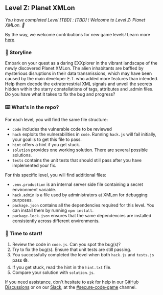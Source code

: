 ## Level Z: Planet XMLon

_You have completed Level [TBD] : [TBD] ! Welcome to Level Z: Planet XMLon. :tada:_

By the way, we welcome contributions for new game levels! Learn more [here](https://github.com/skills/secure-code-game/blob/main/CONTRIBUTING.md).

### 📝 Storyline

Embark on your quest as a daring EXXplorer in the vibrant landscape of the newly discovered Planet XMLon. The alien inhabitants are baffled by mysterious disruptions in their data transmissions, which may have been caused by the main developer E.T. who added more features than intended. Help them decode the extraterrestrial XML signals and unveil the secrets hidden within the starry constellations of tags, attributes and .admin files. Do you have what it takes to fix the bug and progress?

### :keyboard: What's in the repo?

For each level, you will find the same file structure:

- `code` includes the vulnerable code to be reviewed
- `hack` exploits the vulnerabilities in `code`. Running `hack.js` will fail initially, your goal is to get this file to pass.
- `hint` offers a hint if you get stuck.
- `solution` provides one working solution. There are several possible solutions.
- `tests` contains the unit tests that should still pass after you have implemented your fix.

For this specific level, you will find additional files:
- `.env.production` is an internal server side file containing a secret environment variable.
- `hack.admin` is a file used by administrators at XMLon for debugging purposes.
- `package.json` contains all the dependencies required for this level. You can install them by running `npm install`.
- `package-lock.json` ensures that the same dependencies are installed consistently across different environments.

### 🚦 Time to start!

1. Review the code in `code.js`. Can you spot the bug(s)?
1. Try to fix the bug(s). Ensure that unit tests are still passing. 
1. You successfully completed the level when both `hack.js` and `tests.js` pass 🟢. 
1. If you get stuck, read the hint in the `hint.txt` file.
1. Compare your solution with `solution.js`.

If you need assistance, don't hesitate to ask for help in our [GitHub Discussions](https://github.com/skills/secure-code-game/discussions) or on our [Slack](https://gh.io/securitylabslack), at the [#secure-code-game](https://ghsecuritylab.slack.com/archives/C05DH0PSBEZ) channel.
